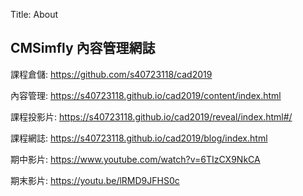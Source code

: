 Title: About

## CMSimfly 內容管理網誌

課程倉儲: <a href="https://github.com/s40723118/cad2019">https://github.com/s40723118/cad2019</a>

內容管理: <a href="https://s40723118.github.io/cad2019/content/index.html">https://s40723118.github.io/cad2019/content/index.html</a>

課程投影片: <a href="https://s40723118.github.io/cad2019/reveal/index.html#/">https://s40723118.github.io/cad2019/reveal/index.html#/</a>

課程網誌: <a href="https://s40723118.github.io/cad2019/blog/index.html">https://s40723118.github.io/cad2019/blog/index.html</a>

期中影片: <a href="https://www.youtube.com/watch?v=6TIzCX9NkCA">https://www.youtube.com/watch?v=6TIzCX9NkCA</a>

期末影片: <a href="https://youtu.be/lRMD9JFHS0c">https://youtu.be/lRMD9JFHS0c</a>






